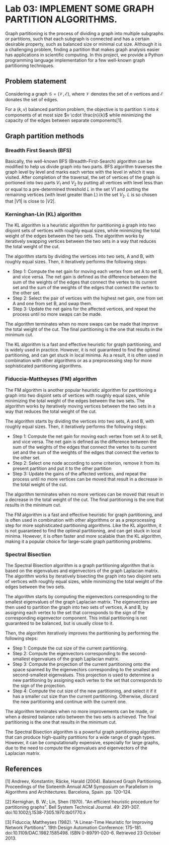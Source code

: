 # Lab 03: IMPLEMENT SOME GRAPH PARTITION ALGORITHMS.

Graph partitioning is the process of dividing a graph into multiple subgraphs or partitions, such that each subgraph is connected and has a certain desirable property, such as balanced size or minimal cut size. Although it is a challenging problem, finding a partition that makes graph analysis easier has applications in scientific computing. In this project, we provide a Python programming language implementation for a few well-known graph partitioning techniques.

## Problem statement

Considering a graph  $\mathcal{G} = (\mathcal{V}, \mathcal{E})$, where $\mathcal{V}$ denotes the set of $n$ vertices and $\mathcal{E}$ donates the set of edges.

For a $(k, v)$ balanced partition problem, the objective is to partition $\mathcal{G}$ into $k$ components of at most size $v \cdot \frac{n}{k}$ while minimizing the capacity of the edges between separate components[1].

## Graph partition methods

### Breadth First Search (BFS)

Basically, the well-known BFS (Breadth-First-Search) algorithm can be modified to help us divide graph into two parts.
BFS algorithm traverses the graph level by level and marks each vertex with the level in which it was visited. 
After completion of the traversal, the set of vertices of the graph is portioned into two parts $V_1$ and $V_2$ by putting 
all vertices with level less than or equal to a pre-determined threshold $L$ in the set V1 and putting the remaining vertices 
(with level greater than $L$) in the set $V_2$. $L$ is so chosen that $|V1|$ is close to $|V2|$.

### Kerninghan-Lin (KL) algorithm

The KL algorithm is a heuristic algorithm for partitioning a graph into two disjoint sets of vertices with roughly equal sizes, 
while minimizing the total weight of the edges between the two sets. The algorithm works by iteratively swapping vertices 
between the two sets in a way that reduces the total weight of the cut.

The algorithm starts by dividing the vertices into two sets, A and B, with roughly equal sizes. 
Then, it iteratively performs the following steps:
- Step 1: Compute the net gain for moving each vertex from set A to set B, and vice versa. The net gain is defined as the difference between the sum of the weights of the edges that connect the vertex to its current set and the sum of the weights of the edges that connect the vertex to the other set.
- Step 2: Select the pair of vertices with the highest net gain, one from set A and one from set B, and swap them.
- Step 3: Update the net gains for the affected vertices, and repeat the process until no more swaps can be made.

The algorithm terminates when no more swaps can be made that improve the total weight of the cut. The final partitioning is the one that results in the minimum cut.

The KL algorithm is a fast and effective heuristic for graph partitioning, and is widely used in practice. However, it is not guaranteed to find the optimal partitioning, and can get stuck in local minima. As a result, it is often used in combination with other algorithms or as a preprocessing step for more sophisticated partitioning algorithms.

### Fiduccia-Mattheyses (FM) algorithm

The FM algorithm is another popular heuristic algorithm for partitioning a graph into two disjoint sets of vertices with roughly equal sizes, while minimizing the total weight of the edges between the two sets. The algorithm works by iteratively moving vertices between the two sets in a way that reduces the total weight of the cut.

The algorithm starts by dividing the vertices into two sets, A and B, with roughly equal sizes. Then, it iteratively performs the following steps:
- Step 1: Compute the net gain for moving each vertex from set A to set B, and vice versa. The net gain is defined as the difference between the sum of the weights of the edges that connect the vertex to its current set and the sum of the weights of the edges that connect the vertex to the other set.
- Step 2: Select one node according to some criterion, remove it from its present partition and put it to the other partition
- Step 3: Update the gains of the affected vertices, and repeat the process until no more vertices can be moved that result in a decrease in the total weight of the cut.

The algorithm terminates when no more vertices can be moved that result in a decrease in the total weight of the cut. The final partitioning is the one that results in the minimum cut.

The FM algorithm is a fast and effective heuristic for graph partitioning, and is often used in combination with other algorithms or as a preprocessing step for more sophisticated partitioning algorithms. Like the KL algorithm, it is not guaranteed to find the  optimal partitioning, and can get stuck in local minima. However, it is often faster and more scalable than the KL algorithm, making it a popular choice for large-scale graph partitioning problems.

### Spectral Bisection

The Spectral Bisection algorithm is a graph partitioning algorithm that is based on the eigenvalues and eigenvectors of the graph Laplacian matrix. The algorithm works by iteratively bisecting the graph into two disjoint sets of vertices with roughly equal sizes, while minimizing the total weight of the edges between the two sets.

The algorithm starts by computing the eigenvectors corresponding to the smallest eigenvalues of the graph Laplacian matrix. The eigenvectors are then used to partition the graph into two sets of vertices, A and B, by assigning each vertex to the set that corresponds to the sign of the corresponding eigenvector component. This initial partitioning is not guaranteed to be balanced, but is usually close to it.

Then, the algorithm iteratively improves the partitioning by performing the following steps:
- Step 1: Compute the cut size of the current partitioning.
- Step 2: Compute the eigenvectors corresponding to the second-smallest eigenvalues of the graph Laplacian matrix.
- Step 3: Compute the projection of the current partitioning onto the space spanned by the eigenvectors corresponding to the smallest and second-smallest eigenvalues. This projection is used to determine a new partitioning by assigning each vertex to the set that corresponds to the sign of the projection.
- Step 4: Compute the cut size of the new partitioning, and select it if it has a smaller cut size than the current partitioning. Otherwise, discard the new partitioning and continue with the current one.

The algorithm terminates when no more improvements can be made, or when a desired balance ratio between the two sets is achieved. The final partitioning is the one that results in the minimum cut.

The Spectral Bisection algorithm is a powerful graph partitioning algorithm that can produce high-quality partitions for a wide range of graph types. 
However, it can be computationally expensive, especially for large graphs, due to the need to compute the eigenvalues and eigenvectors of the Laplacian matrix.


## References

[1] Andreev, Konstantin; Räcke, Harald (2004). Balanced Graph Partitioning. Proceedings of the Sixteenth Annual ACM Symposium on Parallelism in Algorithms and Architectures. Barcelona, Spain. pp. 120–124. 

[2] Kernighan, B. W.; Lin, Shen (1970). "An efficient heuristic procedure for partitioning graphs". Bell System Technical Journal. 49: 291–307. doi:10.1002/j.1538-7305.1970.tb01770.x

[3] Fiduccia; Mattheyses (1982). "A Linear-Time Heuristic for Improving Network Partitions". 19th Design Automation Conference: 175–181. doi:10.1109/DAC.1982.1585498. ISBN 0-89791-020-6. Retrieved 23 October 2013.
